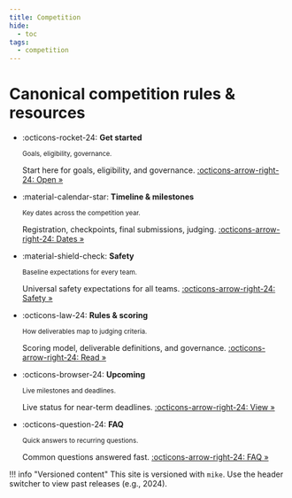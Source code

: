 ```yaml
---
title: Competition
hide:
  - toc
tags:
  - competition
---
```


# Canonical competition rules & resources

<div class="grid cards" markdown>

- :octicons-rocket-24: __Get started__

    <small class="card-subtitle">Goals, eligibility, governance.</small>

    Start here for goals, eligibility, and governance.
    [:octicons-arrow-right-24: Open »](overview.md)

- :material-calendar-star: __Timeline & milestones__

    <small class="card-subtitle">Key dates across the competition year.</small>

    Registration, checkpoints, final submissions, judging.
    [:octicons-arrow-right-24: Dates »](timeline.md)

- :material-shield-check: __Safety__

    <small class="card-subtitle">Baseline expectations for every team.</small>

    Universal safety expectations for all teams.
    [:octicons-arrow-right-24: Safety »](safety.md)

- :octicons-law-24: __Rules & scoring__

    <small class="card-subtitle">How deliverables map to judging criteria.</small>

    Scoring model, deliverable definitions, and governance.
    [:octicons-arrow-right-24: Read »](rules-scoring.md)

- :octicons-browser-24: __Upcoming__

    <small class="card-subtitle">Live milestones and deadlines.</small>

    Live status for near-term deadlines.
    [:octicons-arrow-right-24: View »](upcoming.md)

- :octicons-question-24: __FAQ__

    <small class="card-subtitle">Quick answers to recurring questions.</small>

    Common questions answered fast.
    [:octicons-arrow-right-24: FAQ »](../faq.md)

</div>

!!! info "Versioned content"
    This site is versioned with `mike`. Use the header switcher to view past releases (e.g., 2024).
